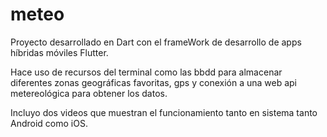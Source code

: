 # meteo

Proyecto desarrollado en Dart con el frameWork de desarrollo de apps híbridas móviles Flutter.

Hace uso de recursos del terminal como las bbdd para almacenar diferentes zonas geográficas favoritas, gps y conexión a una web api metereológica para obtener los datos.

Incluyo dos videos que muestran el funcionamiento tanto en sistema tanto Android como iOS.


